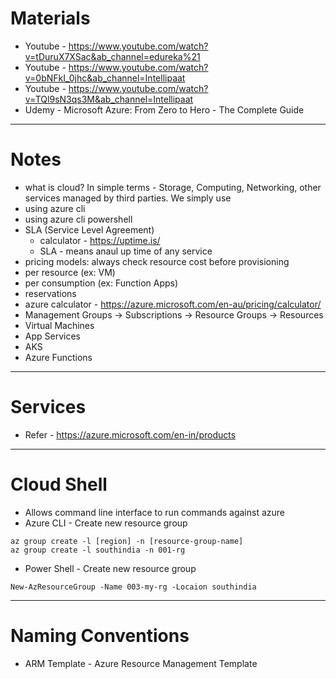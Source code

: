 # Materials
* Youtube - https://www.youtube.com/watch?v=tDuruX7XSac&ab_channel=edureka%21
* Youtube - https://www.youtube.com/watch?v=0bNFkI_0jhc&ab_channel=Intellipaat
* Youtube - https://www.youtube.com/watch?v=TQl9sN3qs3M&ab_channel=Intellipaat
* Udemy - Microsoft Azure: From Zero to Hero - The Complete Guide
------
# Notes
* what is cloud? In simple terms - Storage, Computing, Networking, other services managed by third parties. We simply use
* using azure cli
* using azure cli powershell
* SLA (Service Level Agreement) 
	* calculator - https://uptime.is/
	* SLA - means anaul up time of any service
* pricing models: always check resource cost before provisioning
* per resource (ex: VM)
* per consumption (ex: Function Apps)
* reservations
* azure calculator - https://azure.microsoft.com/en-au/pricing/calculator/
* Management Groups -> Subscriptions -> Resource Groups -> Resources
* Virtual Machines
* App Services
* AKS
* Azure Functions
------
# Services
* Refer - https://azure.microsoft.com/en-in/products
------
# Cloud Shell
* Allows command line interface to run commands against azure
* Azure CLI - Create new resource group
```
az group create -l [region] -n [resource-group-name]
az group create -l southindia -n 001-rg
```
* Power Shell - Create new resource group
```
New-AzResourceGroup -Name 003-my-rg -Locaion southindia
```
------
# Naming Conventions
* ARM Template - Azure Resource Management Template